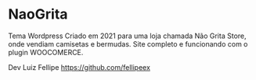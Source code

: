 # NaoGrita

Tema Wordpress Criado em 2021 para uma loja chamada Não Grita Store, onde vendiam camisetas e bermudas.
Site completo e funcionando com o plugin WOOCOMERCE.

Dev Luiz Fellipe https://github.com/fellipeex
